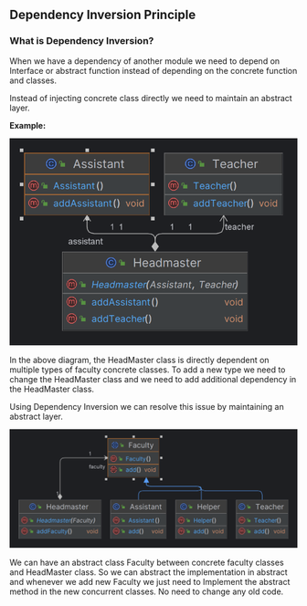 ## Dependency Inversion Principle

### What is Dependency Inversion?
When we have a dependency of another module we need to depend on Interface or abstract function instead of depending on
the concrete function and classes.

Instead of injecting concrete class directly we need to maintain an abstract layer.

**Example:**

![bad.png](src/main/resources/bad.png)

In the above diagram, the HeadMaster class is directly dependent on multiple types of faculty concrete classes. 
To add a new type we need to change the HeadMaster class and we need to add additional dependency in the HeadMaster class.

Using Dependency Inversion we can resolve this issue by maintaining an abstract layer.

![good.png](src/main/resources/good.png)

We can have an abstract class Faculty between concrete faculty classes and HeadMaster class. So we can abstract the 
implementation in abstract and whenever we add new Faculty we just need to Implement the abstract method in the new 
concurrent  classes. No need to change any old code.

